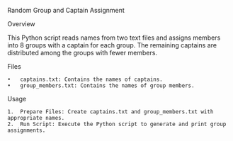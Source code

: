 Random Group and Captain Assignment

Overview

This Python script reads names from two text files and assigns members into 8 groups with a captain for each group. The remaining captains are distributed among the groups with fewer members.

Files

	•	captains.txt: Contains the names of captains.
	•	group_members.txt: Contains the names of group members.

Usage

	1.	Prepare Files: Create captains.txt and group_members.txt with appropriate names.
	2.	Run Script: Execute the Python script to generate and print group assignments.